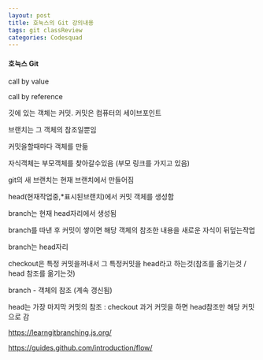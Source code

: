 ```yaml
---
layout: post
title: 호눅스의 Git 강의내용
tags: git classReview
categories: Codesquad
---
```


#### 호눅스 Git

call by value

call by reference

깃에 있는 객체는 커밋. 커밋은 컴퓨터의 세이브포인트

브랜치는 그 객체의 참조일뿐임

커밋을할때마다 객체를 만듦

자식객체는 부모객체를 찾아갈수있음 (부모 링크를 가지고 있음)

git의 새 브랜치는 현재 브랜치에서 만들어짐

head(현재작업중,*표시된브랜치)에서 커밋 객체를 생성함

branch는 현재 head자리에서 생성됨

branch를 따낸 후 커밋이 쌓이면 해당 객체의 참조한 내용을 새로운 자식이 뒤덮는작업

branch는 head자리

checkout은 특정 커밋을꺼내서 그 특정커밋을 head라고 하는것(참조를 옮기는것 / head 참조를 옮기는것) 

branch - 객체의 참조 (계속 갱신됨)

head는 가장 마지막 커밋의 참조 : checkout 과거 커밋을 하면 head참조만 해당 커밋으로 감

https://learngitbranching.js.org/

https://guides.github.com/introduction/flow/

